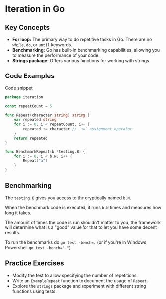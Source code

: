 # Iteration in Go

## Key Concepts

- **For loop:** The primary way to do repetitive tasks in Go. There are no `while`, `do`, or `until` keywords.
- **Benchmarking:** Go has built-in benchmarking capabilities, allowing you to measure the performance of your code.
- **Strings package:** Offers various functions for working with strings.

## Code Examples

Code snippet

```go
package iteration

const repeatCount = 5

func Repeat(character string) string {
	var repeated string
	for i := 0; i < repeatCount; i++ {
		repeated += character // `+=` assignment operator.
	}
	return repeated
}

func BenchmarkRepeat(b *testing.B) {
	for i := 0; i < b.N; i++ {
		Repeat("a")
	}
}
```


## Benchmarking

The `testing.B` gives you access to the cryptically named `b.N`.

When the benchmark code is executed, it runs `b.N` times and measures how long it takes.

The amount of times the code is run shouldn't matter to you, the framework will determine what is a "good" value for that to let you have some decent results.

To run the benchmarks do `go test -bench=.` (or if you're in Windows Powershell `go test -bench="."`)


## Practice Exercises

- Modify the test to allow specifying the number of repetitions.
- Write an `ExampleRepeat` function to document the usage of `Repeat`.
- Explore the `strings` package and experiment with different string functions using tests.